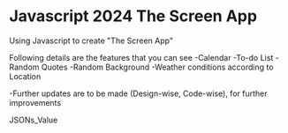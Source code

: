 # Javascript 2024 The Screen App

Using Javascript to create "The Screen App"

Following details are the features that you can see
-Calendar
-To-do List
-Random Quotes
-Random Background
-Weather conditions according to Location

-Further updates are to be made (Design-wise, Code-wise), for further improvements

JSONs_Value
